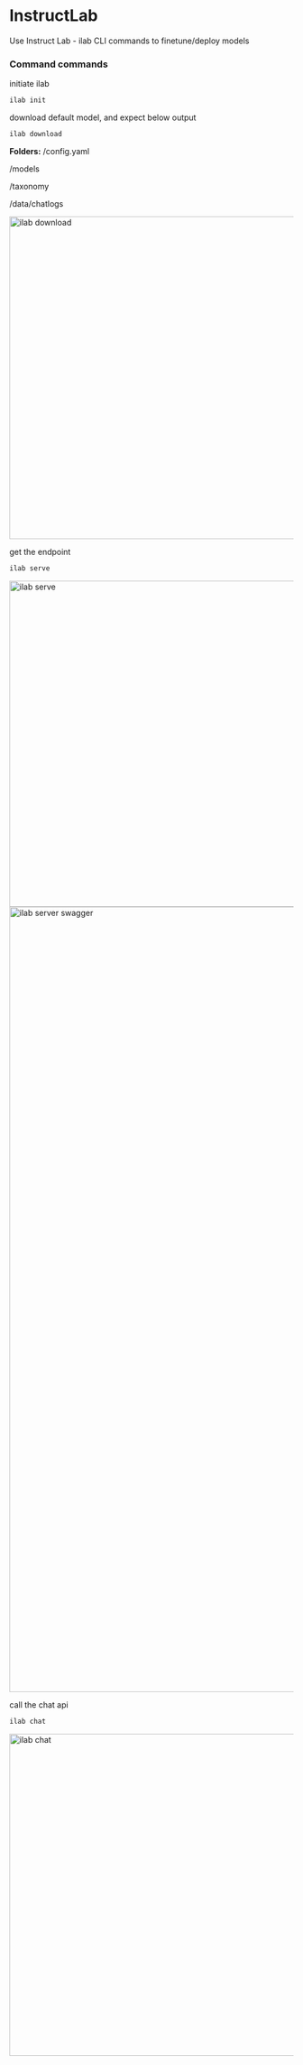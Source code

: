 # InstructLab
Use Instruct Lab - ilab CLI commands to finetune/deploy models

### Command commands
initiate ilab 
```bash 
ilab init
```

download default model, and expect below output 
```bash 
ilab download
```
**Folders:**
/config.yaml

/models

/taxonomy

/data/chatlogs


<img width="572" alt="ilab download" src="https://github.com/suranjannandi-git/Hello_InstructLab/assets/85071786/bebf86ba-f5ba-4a2c-ab9e-9c0257776928">

get the endpoint 
```bash 
ilab serve
```
<img width="578" alt="ilab serve" src="https://github.com/suranjannandi-git/Hello_InstructLab/assets/85071786/cfa1bae0-db91-43ca-96eb-0b0229ee0808">
<img width="1392" alt="ilab server swagger" src="https://github.com/suranjannandi-git/Hello_InstructLab/assets/85071786/a167c7a7-6ec6-44cd-b864-3e28a11397f8">

call the chat api
```bash 
ilab chat
```
<img width="571" alt="ilab chat" src="https://github.com/suranjannandi-git/Hello_InstructLab/assets/85071786/6d0795a0-4976-4c6a-ba7b-51bda9077c5b">
